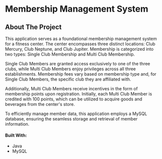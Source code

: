 # Membership Management System

## About The Project

This application serves as a foundational membership management system for a fitness center. The center encompasses three distinct locations: Club Mercury, Club Neptune, and Club Jupiter. Membership is categorized into two types: Single Club Membership and Multi Club Membership.

Single Club Members are granted access exclusively to one of the three clubs, while Multi Club Members enjoy privileges across all three establishments. Membership fees vary based on membership type and, for Single Club Members, the specific club they are affiliated with.

Additionally, Multi Club Members receive incentives in the form of membership points upon registration. Initially, each Multi Club Member is credited with 100 points, which can be utilized to acquire goods and beverages from the center's store.

To efficiently manage member data, this application employs a MySQL database, ensuring the seamless storage and retrieval of member information.

#### Built With:
- Java
- MySQL
